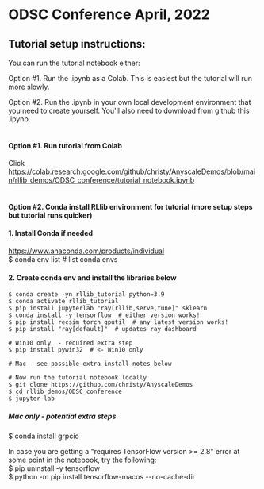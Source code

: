 # ODSC Conference April, 2022

## Tutorial setup instructions:

You can run the tutorial notebook either: <br>

Option #1.  Run the .ipynb as a Colab. This is easiest but the tutorial will run more slowly.<br>

Option #2. Run the .ipynb in your own local development environment that you need to create yourself. You'll also need to download from github this .ipynb.<br>
<br>

#### Option #1. Run tutorial from Colab

Click https://colab.research.google.com/github/christy/AnyscaleDemos/blob/main/rllib_demos/ODSC_conference/tutorial_notebook.ipynb
<br>
<br>


#### Option #2. Conda install RLlib environment for tutorial (more setup steps but tutorial runs quicker)

#### 1. Install Conda if needed
https://www.anaconda.com/products/individual <br>
$ conda env list  # list conda envs <br>

#### 2. Create conda env and install the libraries below
```
$ conda create -yn rllib_tutorial python=3.9
$ conda activate rllib_tutorial
$ pip install jupyterlab "ray[rllib,serve,tune]" sklearn
$ conda install -y tensorflow  # either version works!
$ pip install recsim torch gputil  # any latest version works!
$ pip install "ray[default]"  # updates ray dashboard

# Win10 only  - required extra step
$ pip install pywin32  # <- Win10 only

# Mac - see possible extra install notes below

# Now run the tutorial notebook locally
$ git clone https://github.com/christy/AnyscaleDemos
$ cd rllib_demos/ODSC_conference
$ jupyter-lab
```

##### Mac only - potential extra steps
$ conda install grpcio  <br>

In case you are getting a "requires TensorFlow version >= 2.8" error at some point in the notebook, try the following: <br>
$ pip uninstall -y tensorflow <br>
$ python -m pip install tensorflow-macos --no-cache-dir

